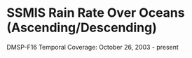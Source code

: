 # SSMIS Rain Rate Over Oceans (Ascending/Descending)
DMSP-F16 Temporal Coverage: October 26, 2003 - present
